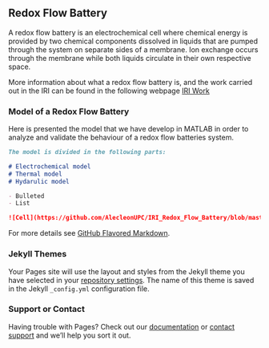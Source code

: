 ## Redox Flow Battery

A redox flow battery is an electrochemical cell where chemical energy is provided by two chemical components dissolved in liquids that are pumped through the system on separate sides of a membrane. Ion exchange occurs through the membrane while both liquids circulate in their own respective space.

More information about what a redox flow battery is, and the work carried out in the IRI can be found in the following webpage [IRI Work](https://sites.google.com/view/flowbat2021iri/pti-flowbat-iri?authuser=0)

### Model of a Redox Flow Battery

Here is presented the model that we have develop in MATLAB in order to analyze and validate the behaviour of a redox flow batteries system. 

```markdown
The model is divided in the following parts:

# Electrochemical model
# Thermal model
# Hydarulic model

- Bulleted
- List

![Cell](https://github.com/AlecleonUPC/IRI_Redox_Flow_Battery/blob/master/Model/Model_15_12/Cell.JPG)
```

For more details see [GitHub Flavored Markdown](https://guides.github.com/features/mastering-markdown/).

### Jekyll Themes

Your Pages site will use the layout and styles from the Jekyll theme you have selected in your [repository settings](https://github.com/AlecleonUPC/IRI_Redox_Flow_Battery/settings/pages). The name of this theme is saved in the Jekyll `_config.yml` configuration file.

### Support or Contact

Having trouble with Pages? Check out our [documentation](https://docs.github.com/categories/github-pages-basics/) or [contact support](https://support.github.com/contact) and we’ll help you sort it out.
